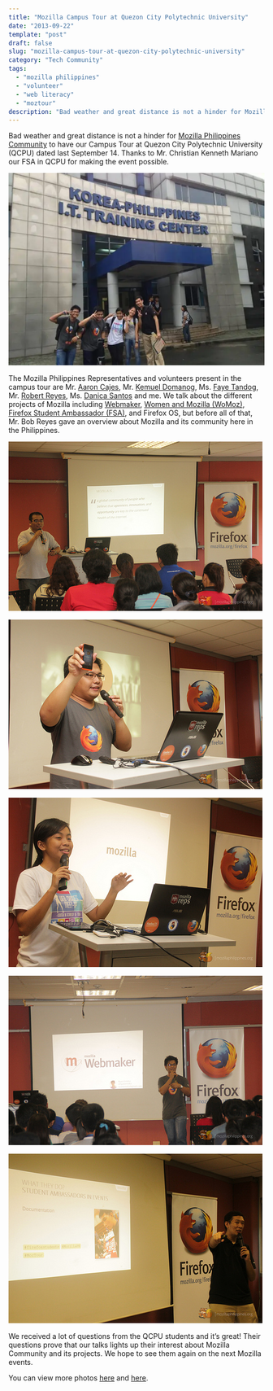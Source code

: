 ```yaml
---
title: "Mozilla Campus Tour at Quezon City Polytechnic University"
date: "2013-09-22"
template: "post"
draft: false
slug: "mozilla-campus-tour-at-quezon-city-polytechnic-university"
category: "Tech Community"
tags:
  - "mozilla philippines"
  - "volunteer"
  - "web literacy"
  - "moztour"
description: "Bad weather and great distance is not a hinder for Mozilla Philippines Community to have our Campus Tour at Quezon City Polytechnic University (QCPU) dated last September 14. Thanks to Mr. Christian Kenneth Mariano our FSA in QCPU for making the event possible."
---
```


Bad weather and great distance is not a hinder for [Mozilla Philippines Community](http://www.mozillaphilippines.org/) to have our Campus Tour at Quezon City Polytechnic University (QCPU) dated last September 14. Thanks to Mr. Christian Kenneth Mariano our FSA in QCPU for making the event possible.

![](/images/moztour-qcpu/moztour-qcpu-1.jpg)

The Mozilla Philippines Representatives and volunteers present in the campus tour are Mr. [Aaron Cajes](https://ryanermita.wordpress.com/2013/09/22/mozilla-campus-tour-at-quezon-city-polytechnic-university/www.aaroncajes.com/%E2%80%8E), Mr. [Kemuel Domanog](https://ryanermita.wordpress.com/2013/09/22/mozilla-campus-tour-at-quezon-city-polytechnic-university/kjdomanog.com/%E2%80%8E), Ms. [Faye Tandog](https://ryanermita.wordpress.com/2013/09/22/mozilla-campus-tour-at-quezon-city-polytechnic-university/fayetandog.wordpress.com/%E2%80%8E), Mr. [Robert Reyes](https://ryanermita.wordpress.com/2013/09/22/mozilla-campus-tour-at-quezon-city-polytechnic-university/www.bobreyes.com/%E2%80%8E), Ms. [Danica Santos](https://twitter.com/doneDANhere) and me. We talk about the different projects of Mozilla including [Webmaker](https://ryanermita.wordpress.com/2013/09/22/mozilla-campus-tour-at-quezon-city-polytechnic-university/webmaker.org), [Women and Mozilla (WoMoz)](https://ryanermita.wordpress.com/2013/09/22/mozilla-campus-tour-at-quezon-city-polytechnic-university/womoz.org), [Firefox Student Ambassador (FSA)](https://wiki.mozilla.org/StudentAmbassadors%E2%80%8E), and Firefox OS, but before all of that, Mr. Bob Reyes gave an overview about Mozilla and its community here in the Philippines.

![](/images/moztour-qcpu/moztour-qcpu-2.jpg)

![](/images/moztour-qcpu/moztour-qcpu-3.jpg)

![](/images/moztour-qcpu/moztour-qcpu-4.jpg)

![](/images/moztour-qcpu/moztour-qcpu-5.jpg)

![](/images/moztour-qcpu/moztour-qcpu-6.jpg)

We received a lot of questions from the QCPU students and it’s great! Their questions prove that our talks lights up their interest about Mozilla Community and its projects. We hope to see them again on the next Mozilla events.

You can view more photos [here](http://www.flickr.com/photos/mozph/sets/72157635534767501/) and [here](http://www.flickr.com/photos/ryanermita/sets/72157635762553603/).
